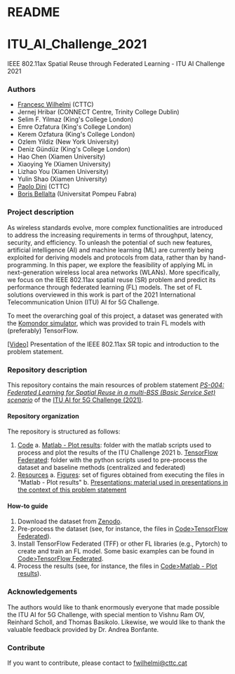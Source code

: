 # README #

# ITU_AI_Challenge_2021
IEEE 802.11ax Spatial Reuse through Federated Learning - ITU AI Challenge 2021

### Authors
* [Francesc Wilhelmi](https://fwilhelmi.github.io/) (CTTC)
* Jernej Hribar (CONNECT Centre, Trinity College Dublin)
* Selim F. Yilmaz (King's College London)
* Emre Ozfatura (King's College London)
* Kerem Ozfatura (King's College London)
* Ozlem Yildiz (New York University)
* Deniz Gündüz (King's College London)
* Hao Chen (Xiamen University)
* Xiaoying Ye (Xiamen University)
* Lizhao You (Xiamen University)
* Yulin Shao (Xiamen University)
* [Paolo Dini](http://www.cttc.es/people/pdini/) (CTTC)
* [Boris Bellalta](http://www.dtic.upf.edu/~bbellalt/) (Universitat Pompeu Fabra)

### Project description

As wireless standards evolve, more complex functionalities are introduced to address the increasing requirements in terms of throughput, latency, security, and efficiency. To unleash the potential of such new features, artificial intelligence (AI) and machine learning (ML) are currently being exploited for deriving models and protocols from data, rather than by hand-programming. In this paper, we explore the feasibility of applying ML in next-generation wireless local area networks (WLANs). More specifically, we focus on the IEEE 802.11ax spatial reuse (SR) problem and predict its performance through federated learning (FL) models. The set of FL solutions overviewed in this work is part of the 2021 International Telecommunication Union (ITU) AI for 5G Challenge.

To meet the overarching goal of this project, a dataset was generated with the [Komondor simulator](https://github.com/wn-upf/Komondor/), which was provided to train FL models with (preferably) TensorFlow.

[[Video]](https://aiforgood.itu.int/event/unleashing-the-potential-of-machine-learning-to-address-spatial-reuse-in-future-ieee-802-11-wlans-an-introduction-to-two-problem-statements-for-the-itu-ai-challenge/) Presentation of the IEEE 802.11ax SR topic and introduction to the problem statement.

### Repository description

This repository contains the main resources of problem statement [*PS-004: Federated Learning for Spatial Reuse in a multi-BSS (Basic Service Set) scenario*](https://www.upf.edu/web/wnrg/2021-edition) of the [ITU AI for 5G Challenge (2021)](https://challenge.aiforgood.itu.int/).

#### Repository organization

The repository is structured as follows:
1. [Code](https://github.com/fwilhelmi/ITU_AI_Challenge_2021/tree/main/Code)
  a. [Matlab - Plot results](https://github.com/fwilhelmi/ITU_AI_Challenge_2021/tree/main/Code/Matlab%20-%20Plot%20results): folder with the matlab scripts used to process and plot the results of the ITU Challenge 2021
  b. [TensorFlow Federated](https://github.com/fwilhelmi/ITU_AI_Challenge_2021/tree/main/Code/TensorFlow%20Federated): folder with the python scripts used to pre-process the dataset and baseline methods (centralized and federated)
3. [Resources](https://github.com/fwilhelmi/ITU_AI_Challenge_2021/tree/main/Resources)
  a. [Figures](https://github.com/fwilhelmi/ITU_AI_Challenge_2021/tree/main/Resources/Figures): set of figures obtained from executing the files in "Matlab - Plot results"
  b. [Presentations: material used in presentations in the context of this problem statement](https://github.com/fwilhelmi/ITU_AI_Challenge_2021/tree/main/Resources/Presentations)

#### How-to guide

1. Download the dataset from [Zenodo](https://zenodo.org/record/5656866#.YfelZPXML0p).
2. Pre-process the dataset (see, for instance, the files in [Code>TensorFlow Federated](https://github.com/fwilhelmi/ITU_AI_Challenge_2021/tree/main/Code/Matlab%20-%20Plot%20results)).
3. Install TensorFlow Federated (TFF) or other FL libraries (e.g., Pytorch) to create and train an FL model. Some basic examples can be found in [Code>TensorFlow Federated](https://github.com/fwilhelmi/ITU_AI_Challenge_2021/tree/main/Code/Matlab%20-%20Plot%20results).
4. Process the results (see, for instance, the files in [Code>Matlab - Plot results](https://github.com/fwilhelmi/ITU_AI_Challenge_2021/tree/main/Code/Matlab%20-%20Plot%20results)).

### Acknowledgements

The authors would like to thank enormously everyone that made possible the ITU AI for 5G Challenge, with special mention to Vishnu Ram OV, Reinhard Scholl, and Thomas Basikolo. Likewise, we would like to thank the valuable feedback provided by Dr. Andrea Bonfante.

### Contribute

If you want to contribute, please contact to [fwilhelmi@cttc.cat](fwilhelmi@cttc.cat)
